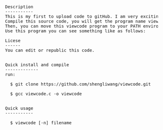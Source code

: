 <pre>Description
-----------
This is my first to upload code to gitHub. I am very exciting.
Compile this source code, you will get the program name viewcode.
Then, you can move this viewcode program to your PATH environments.
Use this program you can see something like as follows:

Licese
------
You can edit or republic this code.


Quick install and compile
-------------
run:

  $ git clone https://github.com/shengliwang/viewcode.git<br>
  $ gcc viewcode.c -o viewcode<br>

Quick usage
-----------

  $ viewcode [-n] filename
  <pre>
